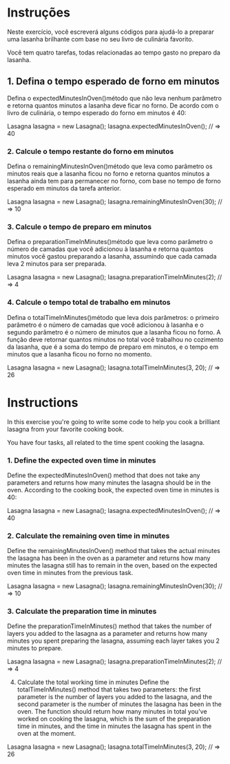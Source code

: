 # Instruções
Neste exercício, você escreverá alguns códigos para ajudá-lo a preparar uma lasanha brilhante com base no seu livro de culinária favorito.

Você tem quatro tarefas, todas relacionadas ao tempo gasto no preparo da lasanha.

## 1. Defina o tempo esperado de forno em minutos
Defina o expectedMinutesInOven()método que não leva nenhum parâmetro e retorna quantos minutos a lasanha deve ficar no forno. De acordo com o livro de culinária, o tempo esperado do forno em minutos é 40:

Lasagna lasagna = new Lasagna();
lasagna.expectedMinutesInOven();
// => 40


### 2. Calcule o tempo restante do forno em minutos
Defina o remainingMinutesInOven()método que leva como parâmetro os minutos reais que a lasanha ficou no forno e retorna quantos minutos a lasanha ainda tem para permanecer no forno, com base no tempo de forno esperado em minutos da tarefa anterior.

Lasagna lasagna = new Lasagna();
lasagna.remainingMinutesInOven(30);
// => 10


### 3. Calcule o tempo de preparo em minutos
Defina o preparationTimeInMinutes()método que leva como parâmetro o número de camadas que você adicionou à lasanha e retorna quantos minutos você gastou preparando a lasanha, assumindo que cada camada leva 2 minutos para ser preparada.

Lasagna lasagna = new Lasagna();
lasagna.preparationTimeInMinutes(2);
// => 4


### 4. Calcule o tempo total de trabalho em minutos
Defina o totalTimeInMinutes()método que leva dois parâmetros: o primeiro parâmetro é o número de camadas que você adicionou à lasanha e o segundo parâmetro é o número de minutos que a lasanha ficou no forno. A função deve retornar quantos minutos no total você trabalhou no cozimento da lasanha, que é a soma do tempo de preparo em minutos, e o tempo em minutos que a lasanha ficou no forno no momento.

Lasagna lasagna = new Lasagna();
lasagna.totalTimeInMinutes(3, 20);
// => 26




# Instructions
In this exercise you're going to write some code to help you cook a brilliant lasagna from your favorite cooking book.

You have four tasks, all related to the time spent cooking the lasagna.

### 1. Define the expected oven time in minutes
Define the expectedMinutesInOven() method that does not take any parameters and returns how many minutes the lasagna should be in the oven. According to the cooking book, the expected oven time in minutes is 40:

Lasagna lasagna = new Lasagna();
lasagna.expectedMinutesInOven();
// => 40


### 2. Calculate the remaining oven time in minutes
Define the remainingMinutesInOven() method that takes the actual minutes the lasagna has been in the oven as a parameter and returns how many minutes the lasagna still has to remain in the oven, based on the expected oven time in minutes from the previous task.

Lasagna lasagna = new Lasagna();
lasagna.remainingMinutesInOven(30);
// => 10


### 3. Calculate the preparation time in minutes
Define the preparationTimeInMinutes() method that takes the number of layers you added to the lasagna as a parameter and returns how many minutes you spent preparing the lasagna, assuming each layer takes you 2 minutes to prepare.

Lasagna lasagna = new Lasagna();
lasagna.preparationTimeInMinutes(2);
// => 4


4. Calculate the total working time in minutes
Define the totalTimeInMinutes() method that takes two parameters: the first parameter is the number of layers you added to the lasagna, and the second parameter is the number of minutes the lasagna has been in the oven. The function should return how many minutes in total you've worked on cooking the lasagna, which is the sum of the preparation time in minutes, and the time in minutes the lasagna has spent in the oven at the moment.

Lasagna lasagna = new Lasagna();
lasagna.totalTimeInMinutes(3, 20);
// => 26